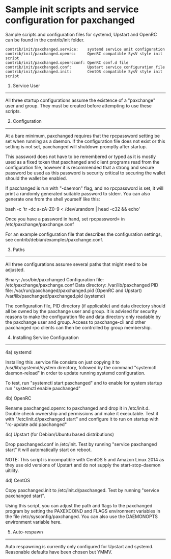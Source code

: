 Sample init scripts and service configuration for paxchanged
==========================================================

Sample scripts and configuration files for systemd, Upstart and OpenRC
can be found in the contrib/init folder.

    contrib/init/paxchanged.service:    systemd service unit configuration
    contrib/init/paxchanged.openrc:     OpenRC compatible SysV style init script
    contrib/init/paxchanged.openrcconf: OpenRC conf.d file
    contrib/init/paxchanged.conf:       Upstart service configuration file
    contrib/init/paxchanged.init:       CentOS compatible SysV style init script

1. Service User
---------------------------------

All three startup configurations assume the existence of a "paxchange" user
and group.  They must be created before attempting to use these scripts.

2. Configuration
---------------------------------

At a bare minimum, paxchanged requires that the rpcpassword setting be set
when running as a daemon.  If the configuration file does not exist or this
setting is not set, paxchanged will shutdown promptly after startup.

This password does not have to be remembered or typed as it is mostly used
as a fixed token that paxchanged and client programs read from the configuration
file, however it is recommended that a strong and secure password be used
as this password is security critical to securing the wallet should the
wallet be enabled.

If paxchanged is run with "-daemon" flag, and no rpcpassword is set, it will
print a randomly generated suitable password to stderr.  You can also
generate one from the shell yourself like this:

bash -c 'tr -dc a-zA-Z0-9 < /dev/urandom | head -c32 && echo'

Once you have a password in hand, set rpcpassword= in /etc/paxchange/paxchange.conf

For an example configuration file that describes the configuration settings,
see contrib/debian/examples/paxchange.conf.

3. Paths
---------------------------------

All three configurations assume several paths that might need to be adjusted.

Binary:              /usr/bin/paxchanged
Configuration file:  /etc/paxchange/paxchange.conf
Data directory:      /var/lib/paxchanged
PID file:            /var/run/paxchanged/paxchanged.pid (OpenRC and Upstart)
                     /var/lib/paxchanged/paxchanged.pid (systemd)

The configuration file, PID directory (if applicable) and data directory
should all be owned by the paxchange user and group.  It is advised for security
reasons to make the configuration file and data directory only readable by the
paxchange user and group.  Access to paxchange-cli and other paxchanged rpc clients
can then be controlled by group membership.

4. Installing Service Configuration
-----------------------------------

4a) systemd

Installing this .service file consists on just copying it to
/usr/lib/systemd/system directory, followed by the command
"systemctl daemon-reload" in order to update running systemd configuration.

To test, run "systemctl start paxchanged" and to enable for system startup run
"systemctl enable paxchanged"

4b) OpenRC

Rename paxchanged.openrc to paxchanged and drop it in /etc/init.d.  Double
check ownership and permissions and make it executable.  Test it with
"/etc/init.d/paxchanged start" and configure it to run on startup with
"rc-update add paxchanged"

4c) Upstart (for Debian/Ubuntu based distributions)

Drop paxchanged.conf in /etc/init.  Test by running "service paxchanged start"
it will automatically start on reboot.

NOTE: This script is incompatible with CentOS 5 and Amazon Linux 2014 as they
use old versions of Upstart and do not supply the start-stop-daemon uitility.

4d) CentOS

Copy paxchanged.init to /etc/init.d/paxchanged. Test by running "service paxchanged start".

Using this script, you can adjust the path and flags to the paxchanged program by
setting the PAXEXCOIND and FLAGS environment variables in the file
/etc/sysconfig/paxchanged. You can also use the DAEMONOPTS environment variable here.

5. Auto-respawn
-----------------------------------

Auto respawning is currently only configured for Upstart and systemd.
Reasonable defaults have been chosen but YMMV.
